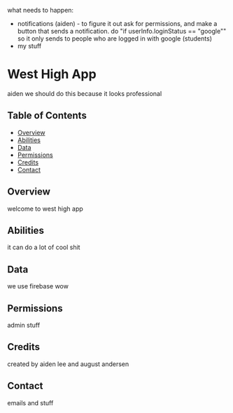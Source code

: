 what needs to happen:
- notifications (aiden) - to figure it out ask for permissions, and make a button that sends a notification. do "if userInfo.loginStatus == "google"" so it only sends to people who are logged in with google (students)
- my stuff


# West High App
aiden we should do this because it looks professional
## Table of Contents

- [Overview](#overview)
- [Abilities](#abilities)
- [Data](#data)
- [Permissions](#permissions)
- [Credits](#credits)
- [Contact](#contact)

## Overview

welcome to west high app

## Abilities

it can do a lot of cool shit

## Data

we use firebase wow

## Permissions

admin stuff

## Credits

created by aiden lee and august andersen

## Contact

emails and stuff

